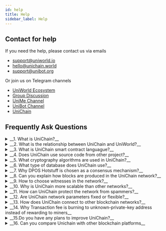 ```yaml
---
id: help
title: Help
sidebar_label: Help
---
```


## Contact for help

If you need the help, please contact us via emails
- support@uniworld.io
- hello@unichain.world
- support@unibot.org
          
Or join us on Telegram channels
- [UniWorld Ecosystem](https://t.me/UniworldOfficial)
- [Group Discussion](https://t.me/MiaworldMultiple)
- [UniMe Channel](https://t.me/UnimeOfficial)
- [UniBot Channel](https://t.me/UnibotOfficial)
- [UniChain](https://t.me/UnichainWorldOfficial)

## Frequently Ask Questions
<details>
  <summary>__1. What is UniChain?__</summary>
UniChain is a blockchain platform that modify, customize and
combine the cutting-edge technologies so that It is highly scalable,
security and has capacity to handle millions of transactions per
second.
</details>

<details>
  <summary>__2. What is the relationship between UniChain and UniWorld?__</summary>
UniChain is one of UniWorld products, Most of Uniworld products use
UniChain, It’s an ecosystem.
</details>

<details>
  <summary>__3. What is UniChain smart contract languague?__</summary>
UniChain use Solidity as the primary smart contract language. The smart contracts written in UniChain are compatible with Ethereum and Tron. If you have your Dapps on ETH and Tron, You can also deploy on UniChain network.
</details>

<details>
  <summary>__4. Does UniChain use source code from other project?__</summary>
Yes, UniChain uses source code from many open source projects, including Bitcoin, Tron, Libra ... You may see that many concepts and models that are used in Tron also re-used in UniChain.
</details>

<details>
<summary>__5. What cryptography algorithms are used in UniChain?__</summary>
UniChain uses many common cryptography algorithms that are already used in other blockchain such as SHA256, SHA512, Keccak256, Keccak512, Elliptic Curve Digital Signature (EDCA).
Private key in Unichain is 256 bit long (64 hex characters). Address is encoded and start with letter U (stand for UniWorld/UniChain)
</details>

<details>
<summary>__6. What type of database does UniChain use?__</summary>
Currently, We support LevelDB and RockDB. LevelDB is the default engine. We are investigating other database like MogoDB and will integrate in the near feature
</details>

<details>
<summary>__7. Why DPOS Hotstuff is chosen as a consensus mechanism?__</summary>
DPOS and Hotstuff are two popular consensus algorithms that are already used in other blockchain networks such as EOS, Facebook Libra.
We, UniChain, are not the one who create these algorithms but the first one who combines the advantages of both.
DPOS removes the energy waste from the PoW algorithm. It works based on community power (vote). Noone can control the network.
In traditional DPOS (with BFT) (that is used in EOS), the communication in the network is the star topology which is O(n3)complexity. Our approach reduce to nearly linear model: O(n)
DPOS Hotstuff help our network faster, more scalable and security
Combining DPOS Hotstuff also help block finalized after 1 block
</details>

<details>
<summary>__8. Can you explain how blocks are produced in the UniChain network?__</summary>
Blocks are produced intervally. Currently, It is set to 1 second, but depends on network conditions such as high latency or unstable state ..., It may increase (ex: 3 seconds).
Witnesses are responsible for transaction validation and block creation. 
For every interval, the are two process: (1) produce block, (2) prepare for next producer (running the random witness in the next phase to produce block based on random algorithm that described in Whitepaper) 
After transactions are validated, the current witness packages all transactions into block, signs to block use its private key and broadcast information to the network.
</details>

<details>
<summary>__9. How to choose witnesses in the network?__</summary>
Witnesses are very important in the UniChain network. It must be chosen from the voting process. Noone can take control.
Everyone can apply to be a witness as long as they meet some certain conditions (such as have some balance in account, and pay for transaction fees). 
To become a real witness, candidates must persuade the community for their voting. Every 6 hours, the network will be refreshed. The top 55 candidates which received the most votes from the community will become the active witness.
</details>

<details>
<summary>__10. Why is UniChain more scalable than other networks?__</summary>
By using Dpos Hotstuff consensus, UniChain removes the latency from mining-based blockchain platforms which may measure in minutes. 
By using side chain architecture, UniChain can improve the transaction per second (TPS) up to millions.
</details>

<details>
<summary>__11. How can UniChain protect the network from spammers?__</summary>
There are many ways to protect spammers such as:
- Limit the connection and request from an IP address
- Transaction fees: If someone spams the network, they must have to pay for transaction fees which cost them in real $. 
- Each transaction is validate carefully before adding to block
</details>

<details>
<summary>__12. Are UniChain network parameters fixed or flexible?__</summary>
Most Unichain network parameters are flexible. It mean that committee/witness can change parameters 
To change network params, committee/witness create a proposal then broadcast to all networks. If the proposal receives enough vote from others committees/witnesses then the network parameter will be changed in the next maintenance time
</details>

<details>
<summary>__13. How does UniChain connect to other blockchain networks?__</summary>
We develop our bridge protocol to connect UniChain to other blockchain network such as Bitcoin or Ethereum
Protocol consists of a smart contract system and the edge gateway. It converts data between the chains automatically and decentralized.
</details>

<details>
<summary>__14. Why Transaction fee is burning to unknown-private-key address instead of rewarding to miners__</summary>
First of all, there are no miners in the UniChain network. Block is produced by witnesses. Witnesses will be rewarded and may share the rewards with their voters. Transactions fees will be burned to avoid the inflation so that the value of Uni coin will be stable.

The address that received the burning coin is missing its private key (address that We don’t know the private key ie: U00000000000.... ). This address is also locked from sending Uni coins. 
</details>

<details>
<summary>__15.Do you have any plans to improve UniChain?__</summary>
Yes, UniChain is an active project, It is improving day by day. One of the features We are researching is quantum resistance. You know that quantum computing threatens most current blockchain technologies. We must be ready for that. 
</details>

<details>
<summary>__16. Can you compare Unichain with other blockchain platforms__</summary>
UniChain is the first blockchain platform that takes advantage of most modern blockchain technologies such as Dpos-Hotstuff, Side chain, Cross chain protocol … (other cutting-edge technology like quantum resistance also investigated)

UniChain is designed to be secure and scalable, the transaction per second (TPS) may be up to millions.
UniChain has strong ecosystem, It’s not only technologies but also the whole real life applications

It is an active project, hundreds of talent engineers working on it and is supported by several big financial firms.
</details>
